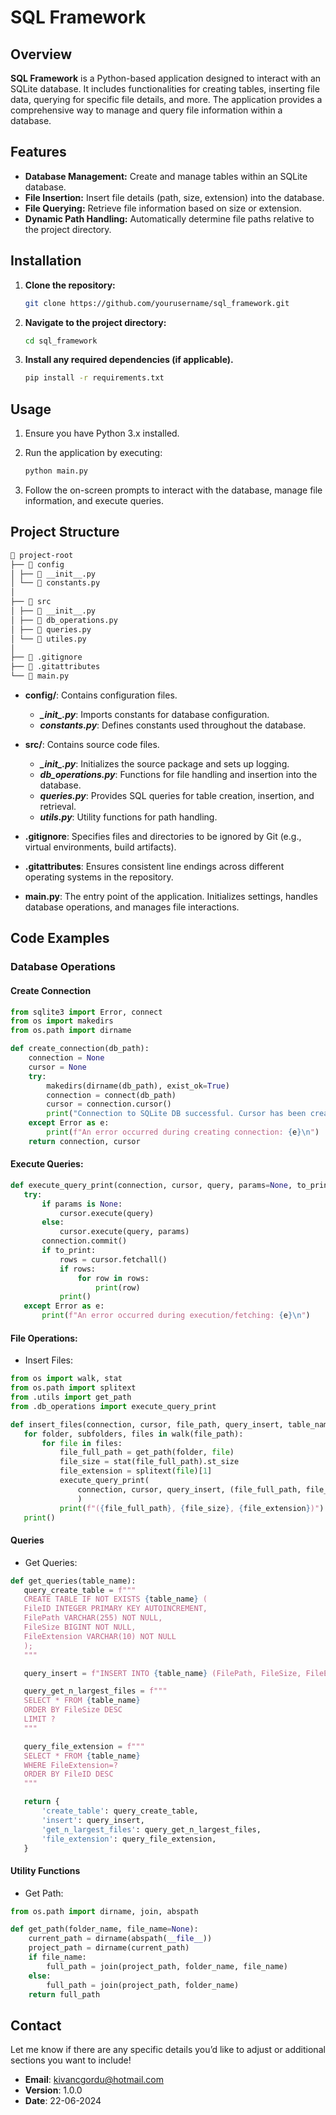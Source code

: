 # SQL Framework

## Overview

**SQL Framework** is a Python-based application designed to interact with an SQLite database. It includes functionalities for creating tables, inserting file data, querying for specific file details, and more. The application provides a comprehensive way to manage and query file information within a database.

## Features

- **Database Management:** Create and manage tables within an SQLite database.
- **File Insertion:** Insert file details (path, size, extension) into the database.
- **File Querying:** Retrieve file information based on size or extension.
- **Dynamic Path Handling:** Automatically determine file paths relative to the project directory.

## Installation

1. **Clone the repository:**
    ```bash
    git clone https://github.com/yourusername/sql_framework.git
    ```

2. **Navigate to the project directory:**
    ```bash
    cd sql_framework
    ```

3. **Install any required dependencies (if applicable).**
    ```bash
    pip install -r requirements.txt
    ```

## Usage  

1. Ensure you have Python 3.x installed.

2. Run the application by executing:
    ```bash
    python main.py
    ```

3. Follow the on-screen prompts to interact with the database, manage file information, and execute queries.

## Project Structure

```markdown
📁 project-root
├── 📁 config
│ ├── 📄 __init__.py
│ └── 📄 constants.py
│
├── 📁 src
│ ├── 📄 __init__.py
│ ├── 📄 db_operations.py
│ ├── 📄 queries.py
│ └── 📄 utiles.py
│
├── 📄 .gitignore
├── 📄 .gitattributes
└── 📄 main.py
```


* **config/**: Contains configuration files.
  * ***\__init__.py***: Imports constants for database configuration.
  * ***constants.py***: Defines constants used throughout the database.

* **src/**: Contains source code files.
  * ***\__init__.py***: Initializes the source package and sets up logging.
  * ***db_operations.py***: Functions for file handling and insertion into the database.
  * ***queries.py***: Provides SQL queries for table creation, insertion, and retrieval.
  * ***utils.py***: Utility functions for path handling.

* **.gitignore**: Specifies files and directories to be ignored by Git (e.g., virtual environments, build artifacts).

* **.gitattributes**: Ensures consistent line endings across different operating systems in the repository.

* **main.py**: The entry point of the application. Initializes settings, handles database operations, and manages file interactions.

## Code Examples

### Database Operations

#### Create Connection
```python
from sqlite3 import Error, connect
from os import makedirs
from os.path import dirname

def create_connection(db_path):
    connection = None
    cursor = None
    try:
        makedirs(dirname(db_path), exist_ok=True)
        connection = connect(db_path)
        cursor = connection.cursor()
        print("Connection to SQLite DB successful. Cursor has been created.\n")
    except Error as e:
        print(f"An error occurred during creating connection: {e}\n")
    return connection, cursor
```

#### Execute Queries:
 ```python
def execute_query_print(connection, cursor, query, params=None, to_print=True):
    try:
        if params is None:
            cursor.execute(query)
        else:
            cursor.execute(query, params)
        connection.commit()
        if to_print:
            rows = cursor.fetchall()
            if rows:
                for row in rows:
                    print(row)
            print()
    except Error as e:
        print(f"An error occurred during execution/fetching: {e}\n")

 ```

 #### File Operations:
 * Insert Files:
 ```python
from os import walk, stat
from os.path import splitext
from .utils import get_path
from .db_operations import execute_query_print

def insert_files(connection, cursor, file_path, query_insert, table_name):
    for folder, subfolders, files in walk(file_path):
        for file in files:
            file_full_path = get_path(folder, file)
            file_size = stat(file_full_path).st_size
            file_extension = splitext(file)[1]
            execute_query_print(
                connection, cursor, query_insert, (file_full_path, file_size, file_extension), to_print=False
                )
            print(f"({file_full_path}, {file_size}, {file_extension})")
    print()

 ```

 #### Queries
 * Get Queries:
 ```python
def get_queries(table_name):
    query_create_table = f"""
    CREATE TABLE IF NOT EXISTS {table_name} (
    FileID INTEGER PRIMARY KEY AUTOINCREMENT,
    FilePath VARCHAR(255) NOT NULL,
    FileSize BIGINT NOT NULL,
    FileExtension VARCHAR(10) NOT NULL
    );
    """

    query_insert = f"INSERT INTO {table_name} (FilePath, FileSize, FileExtension) VALUES (?, ?, ?)"

    query_get_n_largest_files = f"""
    SELECT * FROM {table_name}
    ORDER BY FileSize DESC
    LIMIT ?
    """

    query_file_extension = f"""
    SELECT * FROM {table_name}
    WHERE FileExtension=?
    ORDER BY FileID DESC
    """

    return {
        'create_table': query_create_table,
        'insert': query_insert,
        'get_n_largest_files': query_get_n_largest_files,
        'file_extension': query_file_extension,
    }

 ```

#### Utility Functions
* Get Path:
```python
from os.path import dirname, join, abspath

def get_path(folder_name, file_name=None):
    current_path = dirname(abspath(__file__))
    project_path = dirname(current_path)
    if file_name:
        full_path = join(project_path, folder_name, file_name)
    else:
        full_path = join(project_path, folder_name)
    return full_path

```

## Contact
Let me know if there are any specific details you’d like to adjust or additional sections you want to include!  
* **Email**: kivancgordu@hotmail.com
* **Version**: 1.0.0
* **Date**: 22-06-2024
